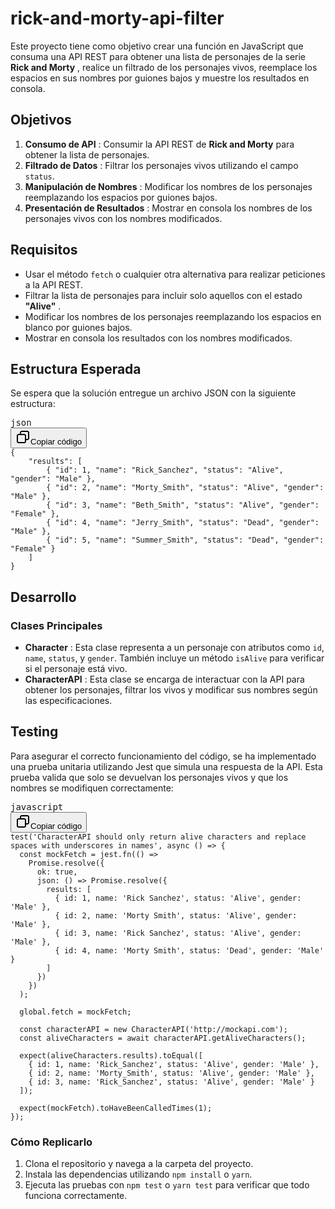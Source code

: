 # rick-and-morty-api-filter

Este proyecto tiene como objetivo crear una función en JavaScript que consuma una API REST para obtener una lista de personajes de la serie  **Rick and Morty** , realice un filtrado de los personajes vivos, reemplace los espacios en sus nombres por guiones bajos y muestre los resultados en consola.

## Objetivos

1. **Consumo de API** : Consumir la API REST de **Rick and Morty** para obtener la lista de personajes.
2. **Filtrado de Datos** : Filtrar los personajes vivos utilizando el campo `status`.
3. **Manipulación de Nombres** : Modificar los nombres de los personajes reemplazando los espacios por guiones bajos.
4. **Presentación de Resultados** : Mostrar en consola los nombres de los personajes vivos con los nombres modificados.

## Requisitos

* Usar el método `fetch` o cualquier otra alternativa para realizar peticiones a la API REST.
* Filtrar la lista de personajes para incluir solo aquellos con el estado  **"Alive"** .
* Modificar los nombres de los personajes reemplazando los espacios en blanco por guiones bajos.
* Mostrar en consola los resultados con los nombres modificados.

## Estructura Esperada

Se espera que la solución entregue un archivo JSON con la siguiente estructura:

<pre class="!overflow-visible"><div class="contain-inline-size rounded-md border-[0.5px] border-token-border-medium relative bg-token-sidebar-surface-primary dark:bg-gray-950"><div class="flex items-center text-token-text-secondary px-4 py-2 text-xs font-sans justify-between rounded-t-md h-9 bg-token-sidebar-surface-primary dark:bg-token-main-surface-secondary select-none">json</div><div class="sticky top-9 md:top-[5.75rem]"><div class="absolute bottom-0 right-2 flex h-9 items-center"><div class="flex items-center rounded bg-token-sidebar-surface-primary px-2 font-sans text-xs text-token-text-secondary dark:bg-token-main-surface-secondary"><span class="" data-state="closed"><button class="flex gap-1 items-center select-none py-1"><svg width="24" height="24" viewBox="0 0 24 24" fill="none" xmlns="http://www.w3.org/2000/svg" class="icon-sm"><path fill-rule="evenodd" clip-rule="evenodd" d="M7 5C7 3.34315 8.34315 2 10 2H19C20.6569 2 22 3.34315 22 5V14C22 15.6569 20.6569 17 19 17H17V19C17 20.6569 15.6569 22 14 22H5C3.34315 22 2 20.6569 2 19V10C2 8.34315 3.34315 7 5 7H7V5ZM9 7H14C15.6569 7 17 8.34315 17 10V15H19C19.5523 15 20 14.5523 20 14V5C20 4.44772 19.5523 4 19 4H10C9.44772 4 9 4.44772 9 5V7ZM5 9C4.44772 9 4 9.44772 4 10V19C4 19.5523 4.44772 20 5 20H14C14.5523 20 15 19.5523 15 19V10C15 9.44772 14.5523 9 14 9H5Z" fill="currentColor"></path></svg>Copiar código</button></span></div></div></div><div class="overflow-y-auto p-4" dir="ltr"><code class="!whitespace-pre hljs language-json">{
	"results": [
		{ "id": 1, "name": "Rick_Sanchez", "status": "Alive", "gender": "Male" },
		{ "id": 2, "name": "Morty_Smith", "status": "Alive", "gender": "Male" },
		{ "id": 3, "name": "Beth_Smith", "status": "Alive", "gender": "Female" },
		{ "id": 4, "name": "Jerry_Smith", "status": "Dead", "gender": "Male" },
		{ "id": 5, "name": "Summer_Smith", "status": "Dead", "gender": "Female" }
	]
}
</code></div></div></pre>

## Desarrollo

### Clases Principales

* **Character** : Esta clase representa a un personaje con atributos como `id`, `name`, `status`, y `gender`. También incluye un método `isAlive` para verificar si el personaje está vivo.
* **CharacterAPI** : Esta clase se encarga de interactuar con la API para obtener los personajes, filtrar los vivos y modificar sus nombres según las especificaciones.

## Testing

Para asegurar el correcto funcionamiento del código, se ha implementado una prueba unitaria utilizando Jest que simula una respuesta de la API. Esta prueba valida que solo se devuelvan los personajes vivos y que los nombres se modifiquen correctamente:

<pre class="!overflow-visible"><div class="contain-inline-size rounded-md border-[0.5px] border-token-border-medium relative bg-token-sidebar-surface-primary dark:bg-gray-950"><div class="flex items-center text-token-text-secondary px-4 py-2 text-xs font-sans justify-between rounded-t-md h-9 bg-token-sidebar-surface-primary dark:bg-token-main-surface-secondary select-none">javascript</div><div class="sticky top-9 md:top-[5.75rem]"><div class="absolute bottom-0 right-2 flex h-9 items-center"><div class="flex items-center rounded bg-token-sidebar-surface-primary px-2 font-sans text-xs text-token-text-secondary dark:bg-token-main-surface-secondary"><span class="" data-state="closed"><button class="flex gap-1 items-center select-none py-1"><svg width="24" height="24" viewBox="0 0 24 24" fill="none" xmlns="http://www.w3.org/2000/svg" class="icon-sm"><path fill-rule="evenodd" clip-rule="evenodd" d="M7 5C7 3.34315 8.34315 2 10 2H19C20.6569 2 22 3.34315 22 5V14C22 15.6569 20.6569 17 19 17H17V19C17 20.6569 15.6569 22 14 22H5C3.34315 22 2 20.6569 2 19V10C2 8.34315 3.34315 7 5 7H7V5ZM9 7H14C15.6569 7 17 8.34315 17 10V15H19C19.5523 15 20 14.5523 20 14V5C20 4.44772 19.5523 4 19 4H10C9.44772 4 9 4.44772 9 5V7ZM5 9C4.44772 9 4 9.44772 4 10V19C4 19.5523 4.44772 20 5 20H14C14.5523 20 15 19.5523 15 19V10C15 9.44772 14.5523 9 14 9H5Z" fill="currentColor"></path></svg>Copiar código</button></span></div></div></div><div class="overflow-y-auto p-4" dir="ltr"><code class="!whitespace-pre hljs language-javascript">test('CharacterAPI should only return alive characters and replace spaces with underscores in names', async () => {
  const mockFetch = jest.fn(() =>
    Promise.resolve({
      ok: true,
      json: () => Promise.resolve({
        results: [
          { id: 1, name: 'Rick Sanchez', status: 'Alive', gender: 'Male' },
          { id: 2, name: 'Morty Smith', status: 'Alive', gender: 'Male' },
          { id: 3, name: 'Rick Sanchez', status: 'Alive', gender: 'Male' },
          { id: 4, name: 'Morty Smith', status: 'Dead', gender: 'Male' }
        ]
      })
    })
  );

  global.fetch = mockFetch;

  const characterAPI = new CharacterAPI('http://mockapi.com');
  const aliveCharacters = await characterAPI.getAliveCharacters();

  expect(aliveCharacters.results).toEqual([
    { id: 1, name: 'Rick_Sanchez', status: 'Alive', gender: 'Male' },
    { id: 2, name: 'Morty_Smith', status: 'Alive', gender: 'Male' },
    { id: 3, name: 'Rick_Sanchez', status: 'Alive', gender: 'Male' }
  ]);

  expect(mockFetch).toHaveBeenCalledTimes(1);
});
</code></div></div></pre>

### Cómo Replicarlo

1. Clona el repositorio y navega a la carpeta del proyecto.
2. Instala las dependencias utilizando `npm install` o `yarn`.
3. Ejecuta las pruebas con `npm test` o `yarn test` para verificar que todo funciona correctamente.
